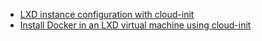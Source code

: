 - [LXD instance configuration with cloud-init](https://youtu.be/8OCG15TAldI)
- [Install Docker in an LXD virtual machine using cloud-init](https://youtu.be/0C467DB_gM4)
